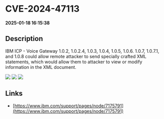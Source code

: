 # CVE-2024-47113

**2025-01-18 16:15:38**

## Description
IBM ICP - Voice Gateway 1.0.2, 1.0.2.4, 1.0.3, 1.0.4, 1.0.5, 1.0.6. 1.0.7, 1.0.7.1, and 1.0.8 could allow remote attacker to send specially crafted XML statements, which would allow them to attacker to view or modify information in the XML document.

![](https://img.shields.io/static/v1?label=Score&message=8.1&color=red)
![](https://img.shields.io/static/v1?label=Severity&message=HIGH&color=red)
![](https://img.shields.io/static/v1?label=CWE&message=XML&color=green)

## Links
- [https://www.ibm.com/support/pages/node/7175791](https://www.ibm.com/support/pages/node/7175791)
